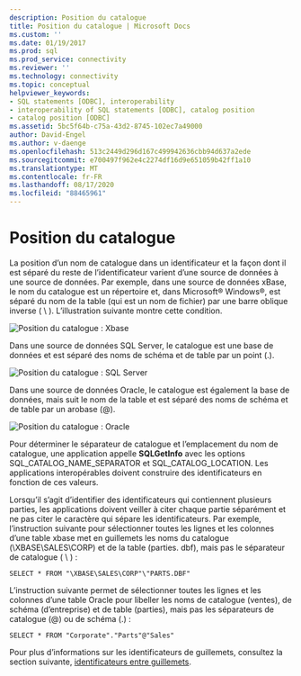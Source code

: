 ```yaml
---
description: Position du catalogue
title: Position du catalogue | Microsoft Docs
ms.custom: ''
ms.date: 01/19/2017
ms.prod: sql
ms.prod_service: connectivity
ms.reviewer: ''
ms.technology: connectivity
ms.topic: conceptual
helpviewer_keywords:
- SQL statements [ODBC], interoperability
- interoperability of SQL statements [ODBC], catalog position
- catalog position [ODBC]
ms.assetid: 5bc5f64b-c75a-43d2-8745-102ec7a49000
author: David-Engel
ms.author: v-daenge
ms.openlocfilehash: 513c2449d296d167c499942636cbb94d637a2ede
ms.sourcegitcommit: e700497f962e4c2274df16d9e651059b42ff1a10
ms.translationtype: MT
ms.contentlocale: fr-FR
ms.lasthandoff: 08/17/2020
ms.locfileid: "88465961"
---
```

# <a name="catalog-position"></a>Position du catalogue
La position d’un nom de catalogue dans un identificateur et la façon dont il est séparé du reste de l’identificateur varient d’une source de données à une source de données. Par exemple, dans une source de données xBase, le nom du catalogue est un répertoire et, dans Microsoft® Windows®, est séparé du nom de la table (qui est un nom de fichier) par une barre oblique inverse ( \\ ). L’illustration suivante montre cette condition.  
  
 ![Position du catalogue : Xbase](../../../odbc/reference/develop-app/media/ch0801.gif "ch0801")  
  
 Dans une source de données SQL Server, le catalogue est une base de données et est séparé des noms de schéma et de table par un point (.).  
  
 ![Position du catalogue : SQL Server](../../../odbc/reference/develop-app/media/ch0802.gif "ch0802")  
  
 Dans une source de données Oracle, le catalogue est également la base de données, mais suit le nom de la table et est séparé des noms de schéma et de table par un arobase (@).  
  
 ![Position du catalogue : Oracle](../../../odbc/reference/develop-app/media/ch0803.gif "ch0803")  
  
 Pour déterminer le séparateur de catalogue et l’emplacement du nom de catalogue, une application appelle **SQLGetInfo** avec les options SQL_CATALOG_NAME_SEPARATOR et SQL_CATALOG_LOCATION. Les applications interopérables doivent construire des identificateurs en fonction de ces valeurs.  
  
 Lorsqu’il s’agit d’identifier des identificateurs qui contiennent plusieurs parties, les applications doivent veiller à citer chaque partie séparément et ne pas citer le caractère qui sépare les identificateurs. Par exemple, l’instruction suivante pour sélectionner toutes les lignes et les colonnes d’une table xbase met en guillemets les noms du catalogue (\XBASE\SALES\CORP) et de la table (parties. dbf), mais pas le séparateur de catalogue ( \\ ) :  
  
```  
SELECT * FROM "\XBASE\SALES\CORP"\"PARTS.DBF"  
```  
  
 L’instruction suivante permet de sélectionner toutes les lignes et les colonnes d’une table Oracle pour libeller les noms de catalogue (ventes), de schéma (d’entreprise) et de table (parties), mais pas les séparateurs de catalogue (@) ou de schéma (.) :  
  
```  
SELECT * FROM "Corporate"."Parts"@"Sales"  
```  
  
 Pour plus d’informations sur les identificateurs de guillemets, consultez la section suivante, [identificateurs entre guillemets](../../../odbc/reference/develop-app/quoted-identifiers.md).
